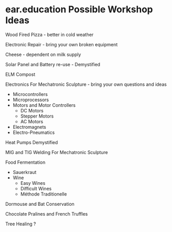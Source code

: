 # ear.education Possible Workshop Ideas

Wood Fired Pizza - better in cold weather

Electronic Repair - bring your own broken equipment

Cheese - dependent on  milk supply

Solar Panel and Battery re-use - Demystified

ELM Compost

Electronics For Mechatronic Sculpture - bring your own questions and ideas
  - Microcontrollers
  - Microprocessors
  - Motors and Motor Controllers
    - DC Motors
    - Stepper Motors
    - AC Motors
  - Electromagnets
  - Electro-Pneumatics

Heat Pumps Demystified

MIG and TIG Welding For Mechatronic Sculpture

Food Fermentation
  - Sauerkraut
  - Wine
    - Easy Wines
    - Difficult Wines
    - Méthode Traditionelle

Dormouse and Bat Conservation

Chocolate Pralines and French Truffles

Tree Healing ?
